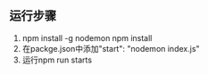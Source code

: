 ## 运行步骤
1. npm install -g nodemon
   npm install
2. 在packge.json中添加"start": "nodemon index.js"
3. 运行npm run starts

